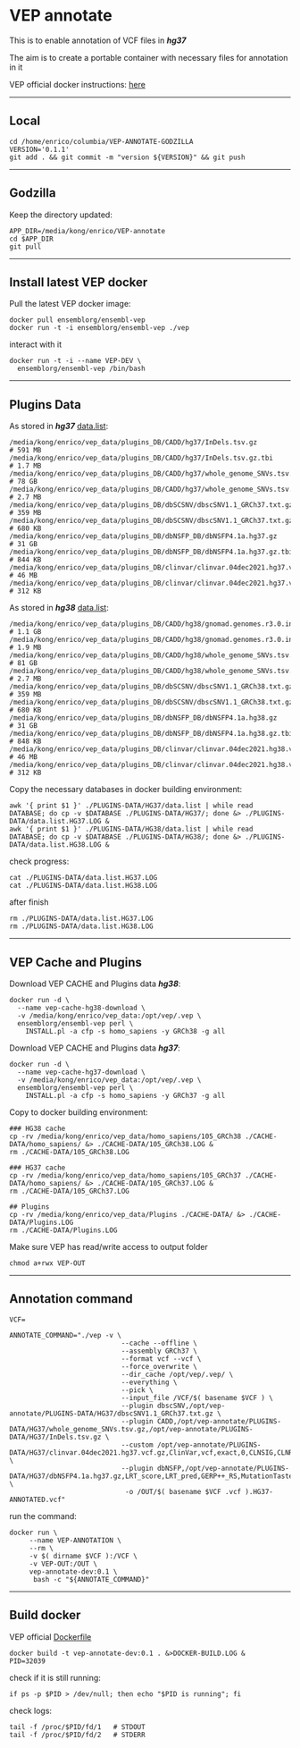 # VEP annotate

This is to enable annotation of VCF files in ***hg37***

The aim is to create a portable container with necessary files for annotation in it

VEP official docker instructions: [here](https://m.ensembl.org/info/docs/tools/vep/script/vep_download.html#docker)


---
## Local
```
cd /home/enrico/columbia/VEP-ANNOTATE-GODZILLA
VERSION='0.1.1'
git add . && git commit -m "version ${VERSION}" && git push
```

---
## Godzilla

Keep the directory updated:
```
APP_DIR=/media/kong/enrico/VEP-annotate
cd $APP_DIR
git pull
```

---
## Install latest VEP docker

Pull the latest VEP docker image:
```
docker pull ensemblorg/ensembl-vep
docker run -t -i ensemblorg/ensembl-vep ./vep
```
interact with it
```
docker run -t -i --name VEP-DEV \
  ensemblorg/ensembl-vep /bin/bash
```

---
## Plugins Data
As stored in ***hg37*** [data.list](PLUGINS-DATA/HG37/data.list):
```
/media/kong/enrico/vep_data/plugins_DB/CADD/hg37/InDels.tsv.gz                    # 591 MB
/media/kong/enrico/vep_data/plugins_DB/CADD/hg37/InDels.tsv.gz.tbi                # 1.7 MB
/media/kong/enrico/vep_data/plugins_DB/CADD/hg37/whole_genome_SNVs.tsv.gz         # 78 GB
/media/kong/enrico/vep_data/plugins_DB/CADD/hg37/whole_genome_SNVs.tsv.gz.tbi     # 2.7 MB
/media/kong/enrico/vep_data/plugins_DB/dbSCSNV/dbscSNV1.1_GRCh37.txt.gz           # 359 MB
/media/kong/enrico/vep_data/plugins_DB/dbSCSNV/dbscSNV1.1_GRCh37.txt.gz.tbi       # 680 KB
/media/kong/enrico/vep_data/plugins_DB/dbNSFP_DB/dbNSFP4.1a.hg37.gz               # 31 GB
/media/kong/enrico/vep_data/plugins_DB/dbNSFP_DB/dbNSFP4.1a.hg37.gz.tbi           # 844 KB
/media/kong/enrico/vep_data/plugins_DB/clinvar/clinvar.04dec2021.hg37.vcf.gz      # 46 MB
/media/kong/enrico/vep_data/plugins_DB/clinvar/clinvar.04dec2021.hg37.vcf.gz.tbi  # 312 KB
```
As stored in ***hg38*** [data.list](PLUGINS-DATA/HG38/data.list):
```
/media/kong/enrico/vep_data/plugins_DB/CADD/hg38/gnomad.genomes.r3.0.indel.tsv.gz               # 1.1 GB
/media/kong/enrico/vep_data/plugins_DB/CADD/hg38/gnomad.genomes.r3.0.indel.tsv.gz.tbi           # 1.9 MB
/media/kong/enrico/vep_data/plugins_DB/CADD/hg38/whole_genome_SNVs.tsv.gz                       # 81 GB
/media/kong/enrico/vep_data/plugins_DB/CADD/hg38/whole_genome_SNVs.tsv.gz.tbi                   # 2.7 MB
/media/kong/enrico/vep_data/plugins_DB/dbSCSNV/dbscSNV1.1_GRCh38.txt.gz                         # 359 MB
/media/kong/enrico/vep_data/plugins_DB/dbSCSNV/dbscSNV1.1_GRCh38.txt.gz.tbi                     # 680 KB
/media/kong/enrico/vep_data/plugins_DB/dbNSFP_DB/dbNSFP4.1a.hg38.gz                             # 31 GB
/media/kong/enrico/vep_data/plugins_DB/dbNSFP_DB/dbNSFP4.1a.hg38.gz.tbi                         # 848 KB
/media/kong/enrico/vep_data/plugins_DB/clinvar/clinvar.04dec2021.hg38.vcf.gz                    # 46 MB
/media/kong/enrico/vep_data/plugins_DB/clinvar/clinvar.04dec2021.hg38.vcf.gz.tbi                # 312 KB
```

Copy the necessary databases in docker building environment:
```
awk '{ print $1 }' ./PLUGINS-DATA/HG37/data.list | while read DATABASE; do cp -v $DATABASE ./PLUGINS-DATA/HG37/; done &> ./PLUGINS-DATA/data.list.HG37.LOG &
awk '{ print $1 }' ./PLUGINS-DATA/HG38/data.list | while read DATABASE; do cp -v $DATABASE ./PLUGINS-DATA/HG38/; done &> ./PLUGINS-DATA/data.list.HG38.LOG &
```
check progress:
```
cat ./PLUGINS-DATA/data.list.HG37.LOG
cat ./PLUGINS-DATA/data.list.HG38.LOG
```
after finish
```
rm ./PLUGINS-DATA/data.list.HG37.LOG
rm ./PLUGINS-DATA/data.list.HG38.LOG
```

---
## VEP Cache and Plugins

Download VEP CACHE and Plugins data ***hg38***:
```
docker run -d \
  --name vep-cache-hg38-download \
  -v /media/kong/enrico/vep_data:/opt/vep/.vep \
  ensemblorg/ensembl-vep perl \
    INSTALL.pl -a cfp -s homo_sapiens -y GRCh38 -g all
```
Download VEP CACHE and Plugins data ***hg37***:
```
docker run -d \
  --name vep-cache-hg37-download \
  -v /media/kong/enrico/vep_data:/opt/vep/.vep \
  ensemblorg/ensembl-vep perl \
    INSTALL.pl -a cfp -s homo_sapiens -y GRCh37 -g all
```
Copy to docker building environment:
```
### HG38 cache
cp -rv /media/kong/enrico/vep_data/homo_sapiens/105_GRCh38 ./CACHE-DATA/homo_sapiens/ &> ./CACHE-DATA/105_GRCh38.LOG &
rm ./CACHE-DATA/105_GRCh38.LOG

### HG37 cache
cp -rv /media/kong/enrico/vep_data/homo_sapiens/105_GRCh37 ./CACHE-DATA/homo_sapiens/ &> ./CACHE-DATA/105_GRCh37.LOG &
rm ./CACHE-DATA/105_GRCh37.LOG

## Plugins
cp -rv /media/kong/enrico/vep_data/Plugins ./CACHE-DATA/ &> ./CACHE-DATA/Plugins.LOG
rm ./CACHE-DATA/Plugins.LOG
```

Make sure VEP has read/write access to output folder
```
chmod a+rwx VEP-OUT
```

---
## Annotation command
```
VCF=

ANNOTATE_COMMAND="./vep -v \
                            --cache --offline \
                            --assembly GRCh37 \
                            --format vcf --vcf \
                            --force_overwrite \
                            --dir_cache /opt/vep/.vep/ \
                            --everything \
                            --pick \
                            --input_file /VCF/$( basename $VCF ) \
                            --plugin dbscSNV,/opt/vep-annotate/PLUGINS-DATA/HG37/dbscSNV1.1_GRCh37.txt.gz \
                            --plugin CADD,/opt/vep-annotate/PLUGINS-DATA/HG37/whole_genome_SNVs.tsv.gz,/opt/vep-annotate/PLUGINS-DATA/HG37/InDels.tsv.gz \
                            --custom /opt/vep-annotate/PLUGINS-DATA/HG37/clinvar.04dec2021.hg37.vcf.gz,ClinVar,vcf,exact,0,CLNSIG,CLNREVSTAT,CLNDN,CLNDISDB \
                            --plugin dbNSFP,/opt/vep-annotate/PLUGINS-DATA/HG37/dbNSFP4.1a.hg37.gz,LRT_score,LRT_pred,GERP++_RS,MutationTaster_pred,MutationTaster_score,MutationAssessor_pred,MutationAssessor_score,FATHMM_score,FATHMM_pred,1000Gp3_AC,1000Gp3_AF,1000Gp3_AFR_AC,1000Gp3_AFR_AF,1000Gp3_EUR_AC,1000Gp3_EUR_AF,1000Gp3_AMR_AC,1000Gp3_AMR_AF,1000Gp3_EAS_AC,1000Gp3_EAS_AF,1000Gp3_SAS_AC,1000Gp3_SAS_AF,UK10K_AF,ESP6500_AA_AF,ESP6500_EA_AF,gnomAD_exomes_POPMAX_AF,gnomAD_exomes_POPMAX_nhomalt,gnomAD_genomes_POPMAX_AF,gnomAD_genomes_POPMAX_nhomalt,GTEx_V8_gene,GTEx_V8_tissue,Geuvadis_eQTL_target_gene,Polyphen2_HDIV_score,Polyphen2_HDIV_pred,Polyphen2_HVAR_score,Polyphen2_HVAR_pred,ExAC_AC,ExAC_AF,ExAC_Adj_AF,ExAC_AFR_AC,ExAC_AFR_AF,ExAC_AMR_AC,ExAC_AMR_AF,ExAC_EAS_AC,ExAC_EAS_AF,ExAC_FIN_AC,ExAC_FIN_AF,ExAC_NFE_AC,ExAC_NFE_AF,ExAC_SAS_AC,ExAC_SAS_AF,REVEL_score,REVEL_rankscore,clinvar_id,clinvar_clnsig,clinvar_trait,clinvar_review,clinvar_hgvs,clinvar_var_source,clinvar_MedGen_id,clinvar_OMIM_id,clinvar_Orphanet_id,CADD_phred,ExAC_Adj_AC,gnomAD_exomes_AN,gnomAD_exomes_AC,gnomAD_genomes_AN,gnomAD_genomes_AC,gnomAD_exomes_controls_AC,gnomAD_exomes_controls_AN,gnomAD_exomes_AFR_AF,gnomAD_exomes_AMR_AF,gnomAD_exomes_ASJ_AF,gnomAD_exomes_EAS_AF,gnomAD_exomes_FIN_AF,gnomAD_exomes_NFE_AF,gnomAD_exomes_SAS_AF,gnomAD_exomes_controls_AF,gnomAD_genomes_AFR_AF,gnomAD_genomes_AMR_AF,gnomAD_genomes_ASJ_AF,gnomAD_genomes_EAS_AF,gnomAD_genomes_FIN_AF,gnomAD_genomes_NFE_AF,genename \
                             -o /OUT/$( basename $VCF .vcf ).HG37-ANNOTATED.vcf"
```
run the command:
```
docker run \
     --name VEP-ANNOTATION \
     --rm \
     -v $( dirname $VCF ):/VCF \
     -v VEP-OUT:/OUT \
     vep-annotate-dev:0.1 \
      bash -c "${ANNOTATE_COMMAND}"
```
---
## Build docker

VEP official [Dockerfile](https://github.com/Ensembl/ensembl-vep/blob/release/105/docker/Dockerfile)
```
docker build -t vep-annotate-dev:0.1 . &>DOCKER-BUILD.LOG &
PID=32039
```
check if it is still running:
```
if ps -p $PID > /dev/null; then echo "$PID is running"; fi
```
check logs:
```
tail -f /proc/$PID/fd/1   # STDOUT
tail -f /proc/$PID/fd/2   # STDERR
```
